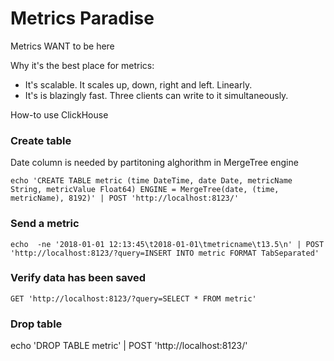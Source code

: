 # Metrics Paradise

Metrics WANT to be here

Why it's the best place for metrics:

* It's scalable. It scales up, down, right and left. Linearly.
* It's is blazingly fast. Three clients can write to it simultaneously.

How-to use ClickHouse

### Create table
Date column is needed by partitoning alghorithm in MergeTree engine
```
echo 'CREATE TABLE metric (time DateTime, date Date, metricName String, metricValue Float64) ENGINE = MergeTree(date, (time, metricName), 8192)' | POST 'http://localhost:8123/'
```
### Send a metric
```
echo  -ne '2018-01-01 12:13:45\t2018-01-01\tmetricname\t13.5\n' | POST 'http://localhost:8123/?query=INSERT INTO metric FORMAT TabSeparated'
```
### Verify data has been saved
```
GET 'http://localhost:8123/?query=SELECT * FROM metric'
```
### Drop table 
echo 'DROP TABLE metric' | POST 'http://localhost:8123/'
```

